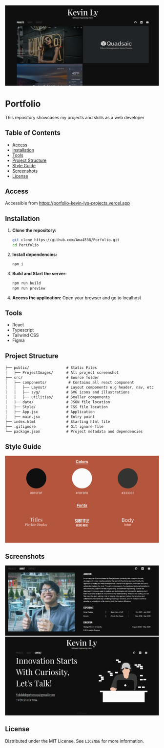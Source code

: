 ![Default Screenshot](images/main.png)

# Portfolio
This repository showcases my projects and skills as a web developer

## Table of Contents
- [Access](#Access)
- [Installation](#installation)
- [Tools](#tools)
- [Project Structure](#project-structure)
- [Style Guide](#style-guide)
- [Screenshots](#Screenshots)
- [License](#license)

## Access
Accessible from https://porfolio-kevin-lys-projects.vercel.app

## Installation
1. **Clone the repository:**
    ```bash
    git clone https://github.com/Ama4538/Porfolio.git
    cd Portfolio
    ```
2. **Install dependencies:**
    ```bash
    npm i
    ```
3. **Build and Start the server:**
    ```bash
    npm run build
    npm run preview
    ```
4. **Access the application:**
Open your browser and go to localhost

## Tools
- React
- Typescript
- Tailwind CSS
- Figma

## Project Structure
```
├── public/                 # Static Files
│   ├── ProjectImages/      # All project screenshot
├── src/                    # Source folder
│   ├── components/          # Contains all react component
│   │   ├── Layout/         # Layout components e.g header, nav, etc
│   │   ├── svg/            # SVG icons and illustrations
│   │   ├── utilities/      # Smaller components
│   ├── data/               # JSON file location
│   ├── Style/              # CSS file location
│   ├── App.jsx             # Application
│   ├── main.jsx            # Entry point
├── index.html              # Starting html file
├── .gitignore              # Git ignore file
└── package.json            # Project metadata and dependencies
```

## Style Guide
![Style Guide Screenshot](images/style.png)

## Screenshots
![About Screenshot](images/about.jpg)
![Contact Screenshot](images/contact.png)

## License
Distributed under the MIT License. See `LICENSE` for more information.